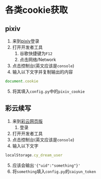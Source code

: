 # 各类cookie获取

## pixiv
1. 来到[pixiv](https://www.pixiv.net/)登录
2. 打开开发者工具
   1. 谷歌快捷键为`F12`
   2. 点击网络/Network
3. 点击控制台(英文应该是`console`)
4. 输入以下文字并复制输出的内容
```javascript
document.cookie
```
5. 将其填入`config.py`中的`pixiv_cookie`

## 彩云续写
1. 来到[彩云网页版](https://if.caiyunai.com/#/)
   1. 登录
2. 打开开发者工具
3. 点击控制台(英文应该是`console`)
4. 输入以下文字
```javascript
localStorage.cy_dream_user
```
5. 应该会输出`'{"uid":"something"}'`
6. 将`something`填入`config.py`的`caiyun_token`
